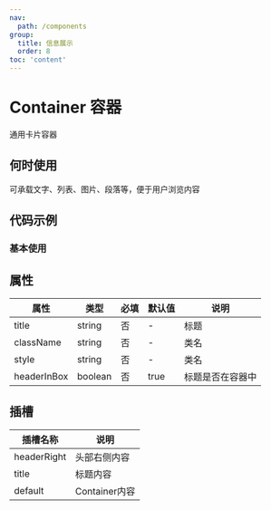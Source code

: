 ```yaml
---
nav:
  path: /components
group:
  title: 信息展示
  order: 8
toc: 'content'
---
```


# Container 容器
通用卡片容器
## 何时使用
可承载文字、列表、图片、段落等，便于用户浏览内容

## 代码示例
### 基本使用
<code src='pages/Container/index'></code>



## 属性

| 属性      | 类型   | 必填 | 默认值 | 说明       |
| --------- | ------ | ---- | ------ | ---------- |
| title     | string | 否   | -      | 标题       |
| className | string | 否   | -      | 类名       |
| style | string | 否   | -      | 类名       |
| headerInBox | boolean | 否   | true      | 标题是否在容器中       |

## 插槽

| 插槽名称 | 说明                                                       |
| -------- | ---------------------------------------------------------- |
| headerRight    | 头部右侧内容 |
| title    | 标题内容 |
| default | Container内容 |

